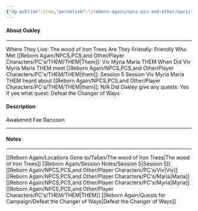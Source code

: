 ```yaml
---
{"dg-publish":true,"permalink":"/reborn-again/npcs-pcs-and-other/npcs/friendly/oakley/"}
---
```



#### About Oakley
---
Where They Live: The wood of Iron Trees
Are They Friendly: Friendly 
Who Met [[Reborn Again/NPCS,PCS,and Other/Player Characters/PC's/THEM/THEM\|Them]]: Viv Myria Maria THEM
When Did Viv Myria Maria THEM meet [[Reborn Again/NPCS,PCS,and Other/Player Characters/PC's/THEM/THEM\|them]]: Session 5
Session Viv Myria Maria THEM heard about [[Reborn Again/NPCS,PCS,and Other/Player Characters/PC's/THEM/THEM\|them]]: N/A
Did Oakley give any quests: Yes
	If yes what quest: Defeat the Changer of Ways 


#### Description
Awakened Fae Raccoon

---

#### Notes
---
[[Reborn Again/Locations Gone to/Tallan/The wood of Iron Trees\|The wood of Iron Trees]]
[[Reborn Again/Session Notes/Session 5\|Session 5]]
[[Reborn Again/NPCS,PCS,and Other/Player Characters/PC's/Viv\|Viv]]
[[Reborn Again/NPCS,PCS,and Other/Player Characters/PC's/Maria\|Maria]]
[[Reborn Again/NPCS,PCS,and Other/Player Characters/PC's/Myria\|Myria]]
[[Reborn Again/NPCS,PCS,and Other/Player Characters/PC's/THEM/THEM\|THEM]]
[[Reborn Again/Quests for Campaign/Defeat the Changer of Ways\|Defeat the Changer of Ways]]


